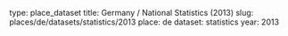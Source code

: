 type: place_dataset
title: Germany / National Statistics (2013)
slug: places/de/datasets/statistics/2013
place: de
dataset: statistics
year: 2013
